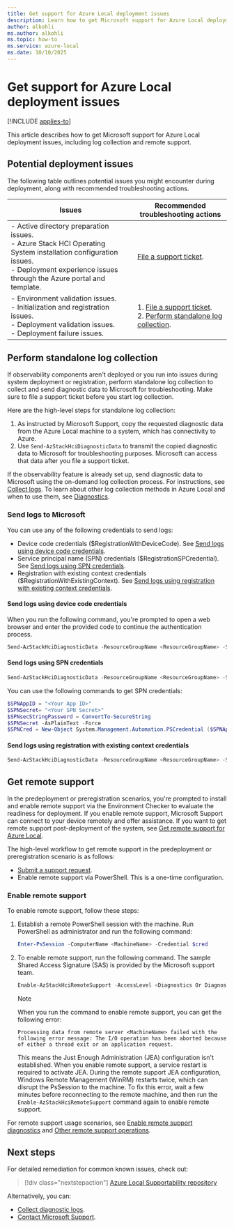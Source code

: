```yaml
---
title: Get support for Azure Local deployment issues
description: Learn how to get Microsoft support for Azure Local deployment issues, including log collection and remote support.
author: alkohli
ms.author: alkohli
ms.topic: how-to
ms.service: azure-local
ms.date: 10/10/2025
---
```


# Get support for Azure Local deployment issues

[!INCLUDE [applies-to](../includes/hci-applies-to-23h2.md)]

This article describes how to get Microsoft support for Azure Local deployment issues, including log collection and remote support.

## Potential deployment issues

The following table outlines potential issues you might encounter during deployment, along with recommended troubleshooting actions.

| Issues | Recommended troubleshooting actions |
|--|--|
| - Active directory preparation issues. <br> - Azure Stack HCI Operating System installation configuration issues. <br> - Deployment experience issues through the Azure portal and template. | [File a support ticket](/azure/azure-portal/supportability/how-to-create-azure-support-request). |
| - Environment validation issues. <br> - Initialization and registration issues. <br> - Deployment validation issues. <br> - Deployment failure issues. | 1. [File a support ticket](/azure/azure-portal/supportability/how-to-create-azure-support-request). <br> 2. [Perform standalone log collection](#perform-standalone-log-collection). |

## Perform standalone log collection

If observability components aren't deployed or you run into issues during system deployment or registration, perform standalone log collection to collect and send diagnostic data to Microsoft for troubleshooting. Make sure to file a support ticket before you start log collection.

Here are the high-level steps for standalone log collection:

1. As instructed by Microsoft Support, copy the requested diagnostic data from the Azure Local machine to a system, which has connectivity to Azure.
1. Use `Send-AzStackHciDiagnosticData` to transmit the copied diagnostic data to Microsoft for troubleshooting purposes. Microsoft can access that data after you file a support ticket.

If the observability feature is already set up, send diagnostic data to Microsoft using the on-demand log collection process. For instructions, see [Collect logs](./collect-logs.md). To learn about other log collection methods in Azure Local and when to use them, see [Diagnostics](../concepts/observability.md#diagnostics).

### Send logs to Microsoft

You can use any of the following credentials to send logs:

- Device code credentials ($RegistrationWithDeviceCode). See [Send logs using device code credentials](#send-logs-using-device-code-credentials).
- Service principal name (SPN) credentials ($RegistrationSPCredential). See [Send logs using SPN credentials](#send-logs-using-spn-credentials).
- Registration with existing context credentials ($RegistrationWithExistingContext). See [Send logs using registration with existing context credentials](#send-logs-using-registration-with-existing-context-credentials).

#### Send logs using device code credentials

When you run the following command, you're prompted to open a web browser and enter the provided code to continue the authentication process.

```powershell
Send-AzStackHciDiagnosticData -ResourceGroupName <ResourceGroupName> -SubscriptionId <SubscriptionId> -TenantId <TenantId> - RegistrationWithDeviceCode -DiagnosticLogPath <LogPath> -RegistrationRegion <RegionName> -Cloud <AzureCloud>    
```

#### Send logs using SPN credentials

```powershell
Send-AzStackHciDiagnosticData -ResourceGroupName <ResourceGroupName> -SubscriptionId <SubscriptionId> -TenantId <TenantId> - RegistrationSPCredential <RegistrationSPCredential> -DiagnosticLogPath <LogPath> -RegistrationRegion <RegionName> -Cloud <AzureCloud>
```

You can use the following commands to get SPN credentials:

```powershell
$SPNAppID = "<Your App ID>"  
$SPNSecret= "<Your SPN Secret>"  
$SPNsecStringPassword = ConvertTo-SecureString  
$SPNSecret -AsPlainText -Force  
$SPNCred = New-Object System.Management.Automation.PSCredential ($SPNAppID, $SPNsecStringPassword)
```

#### Send logs using registration with existing context credentials

```powershell
Send-AzStackHciDiagnosticData -ResourceGroupName <ResourceGroupName> -SubscriptionId <SubscriptionId> -TenantId <TenantId> - RegistrationWithExistingContext -DiagnosticLogPath <LogPath> - RegistrationRegion <RegionName> -Cloud <AzureCloud>        
```

## Get remote support

In the predeployment or preregistration scenarios, you're prompted to install and enable remote support via the Environment Checker to evaluate the readiness for deployment. If you enable remote support, Microsoft Support can connect to your device remotely and offer assistance. If you want to get remote support post-deployment of the system, see [Get remote support for Azure Local](./get-remote-support.md).

The high-level workflow to get remote support in the predeployment or preregistration scenario is as follows:

- [Submit a support request](/azure/azure-portal/supportability/how-to-create-azure-support-request).
- Enable remote support via PowerShell. This is a one-time configuration.

### Enable remote support

To enable remote support, follow these steps:

1. Establish a remote PowerShell session with the machine. Run PowerShell as administrator and run the following command:

   ```powershell
   Enter-PsSession -ComputerName <MachineName> -Credential $cred
   ```

1. To enable remote support, run the following command. The sample Shared Access Signature (SAS) is provided by the Microsoft support team.

   ```powershell
   Enable-AzStackHciRemoteSupport -AccessLevel <Diagnostics Or DiagnosticsRepair> -ExpireInMinutes <1440> -SasCredential <Sample SAS> -PassThru
   ```

   > [!NOTE]
   > When you run the command to enable remote support, you can get the following error:
   >
   > `Processing data from remote server <MachineName> failed with the following error message: The I/O operation has been aborted because of either a thread exit or an application request.`
   >
   > This means the Just Enough Administration (JEA) configuration isn't established. When you enable remote support, a service restart is required to activate JEA. During the remote support JEA configuration, Windows Remote Management (WinRM) restarts twice, which can disrupt the PsSession to the machine. To fix this error, wait a few minutes before reconnecting to the remote machine, and then run the `Enable-AzStackHciRemoteSupport` command again to enable remote support.
   >

For remote support usage scenarios, see [Enable remote support diagnostics](./get-remote-support.md#enable-remote-support-diagnostics) and [Other remote support operations](./get-remote-support.md#other-remote-support-operations).

## Next steps

For detailed remediation for common known issues, check out:
> [!div class="nextstepaction"]
> [Azure Local Supportability repository](https://github.com/Azure/AzureStackHCI-Supportability)

Alternatively, you can:

- [Collect diagnostic logs](collect-logs.md).
- [Contact Microsoft Support](get-support.md).
